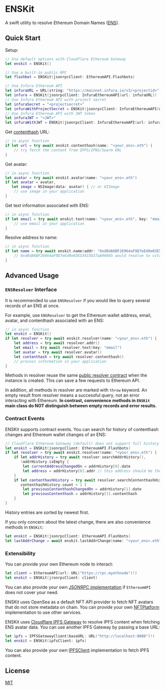 # ENSKit

A swift utility to resolve Ethereum Domain Names ([ENS](https://ens.domains/)).

## Quick Start

Setup:
```swift
// Use default options with Cloudflare Ethereum Gateway
let enskit = ENSKit()

// Use a built-in public RPC
let flashbot = ENSKit(jsonrpcClient: EthereumAPI.Flashbots)

// Use Infura Ethereum API
let infuraURL = URL(string: "https://mainnet.infura.io/v3/<projectid>")!
let infura = ENSKit(jsonrpcClient: InfuraEthereumAPI(url: infuraURL))
// Use Infura Ethereum API with project secret
let infuraSecret = "<projectsecret>"
let infuraWithProjectSecret = ENSKit(jsonrpcClient: InfuraEthereumAPI(url: infuraURL, projectSecret: infuraSecret))
// Use Infura Ethereum API with JWT token
let infuraJWT = "<JWT>"
let infuraWithJWT = ENSKit(jsonrpcClient: InfuraEthereumAPI(url: infuraURL, jwt: infuraJWT))
```

Get [contenthash](https://docs.ens.domains/ens-improvement-proposals/ensip-7-contenthash-field) URL:
```swift
// in async function
if let url = try await enskit.contenthash(name: "<your_ens>.eth") {
    // try fetch the content from IPFS/IPNS/Swarm URL
}
```

Get avatar:
```swift
// in async function
let avatar = try await enskit.avatar(name: "<your_ens>.eth")
if let avatar = avatar,
   let image = NSImage(data: avatar) { // or UIImage
    // use image in your application
}
```

Get text information associated with ENS:
```swift
// in async function
if let email = try await enskit.text(name: "<your_ens>.eth", key: "email") {
    // use email in your application
}
```

Resolve address to name:
```swift
// in async function
if let name = try await enskit.name(addr: "0xd8dA6BF26964aF9D7eEd9e03E53415D37aA96045") {
    // 0xd8dA6BF26964aF9D7eEd9e03E53415D37aA96045 would resolve to vitalik.eth
}
```

## Advanced Usage

### `ENSResolver` Interface

It is recommended to use `ENSResolver` if you would like to query several records of an ENS at once.

For example, use `ENSResolver` to get the Ethereum wallet address, email, avatar, and contenthash associated with an ENS:
```swift
// in async function
let enskit = ENSKit()
if let resolver = try await enskit.resolver(name: "<your_ens>.eth") {
    let address = try await resolver.addr()
    let email = try await resolver.text(key: "email")
    let avatar = try await resolver.avatar()
    let contenthash = try await resolver.contenthash()
    // process information in your application
}
```

Methods in resolver reuse the same [public resolver contract](https://docs.ens.domains/contract-api-reference/ens#get-resolver) when the instance is created. This can save a few requests to Ethereum API.

In addition, all methods in resolver are marked with `throw` keyword. An empty result from resolver means a successful query, not an error interacting with Ethereum. **In contrast, convenience methods in `ENSKit` main class do NOT distinguish between empty records and error results.**

### Contract Events

ENSKit supports contract events. You can search for history of contenthash changes and Ethereum wallet changes of an ENS:
```swift
// Cloudflare Ethereum Gateway (default) does not support full history of events
let enskit = ENSKit(jsonrpcClient: EthereumAPI.Flashbots)
if let resolver = try await enskit.resolver(name: "<your_ens>.eth") {
    if let addrHistory = try await resolver.searchAddrHistory(),
       !addrHistory.isEmpty {
        let currentAddressChangedOn = addrHistory[0].date
        let address = addrHistory[0].addr // this address should be the same as calling resolver.addr()
    }
    if let contenthashHistory = try await resolver.searchContenthashHistory(),
       contenthashHistory.count > 1 {
        let previousContenthashChangedOn = addrHistory[1].date
        let previousContenthash = addrHistory[1].contenthash
    }
}
```

History entries are sorted by newest first.

If you only concern about the latest change, there are also convenience methods in `ENSKit`:
```swift
let enskit = ENSKit(jsonrpcClient: EthereumAPI.Flashbots)
let lastAddrChange = await enskit.lastAddrChange(name: "<your_ens>.eth")
```

### Extensibility

You can provide your own Ethereum node to interact:
```swift
let client = EthereumAPI(url: URL("https://rpc.myethnode")!)
let enskit = ENSKit(jronrpcClient: client)
```
You can also provide your own [JSONRPC implementation](Sources/ENSKit/Network/JSONRPC.swift) if `EthereumAPI` does not cover your need.

ENSKit uses OpenSea as a default NFT API provider to fetch NFT avatars that do not store metadata on chain. You can provide your own [NFTPlatform](Sources/ENSKit/Network/NFTPlatform.swift) implementation to use other services.

ENSKit uses [Cloudflare IPFS Gateway](https://developers.cloudflare.com/web3/ipfs-gateway/) to resolve IPFS content when fetching ENS avatar data. You can use another IPFS Gateway by passing a base URL:
```swift
let ipfs = IPFSGatewayClient(baseURL: URL("http://localhost:8080")!)
let enskit = ENSKit(ipfsClient: ipfs)
```
You can also provide your own [IPFSClient](Sources/ENSKit/Network/IPFSClient.swift) implementation to fetch IPFS content.

## License

[MIT](/LICENSE)
